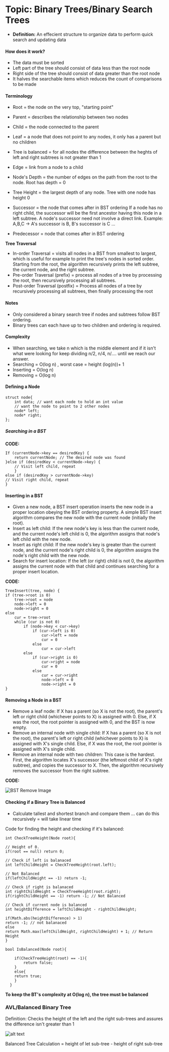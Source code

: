 # Topic: Binary Trees/Binary Search Trees

- **Definition:** An effecient structure to organize data to perform quick search and updating data

#### **How does it work?**
- The data must be sorted
- Left part of the tree should consist of data less than the root node
- Right side of the tree should consist of data greater than the root node
- It halves the searchable items which reduces the count of comparisons to be made

#### **Terminology**

- Root = the node on the very top, "starting point"
- Parent = describes the relationship between two nodes
- Child = the node connected to the parent
- Leaf = a node that does not point to any nodes, it only has a parent but no children
- Tree is balanced = for all nodes the difference between the heghts of left and right subtrees is not greater than 1
- Edge = link from a node to a child
- Node's Depth = the number of edges on the path from the root to the node. Root has depth = 0
- Tree Height = the largest depth of any node. Tree with one node has height 0

- Successor = the node that comes after in BST ordering
If a node has no right child, the successor will be the first ancestor having this node in a left subtree. A node's successor need not involve a direct link.
Example: A,B,C -> A's successor is B, B's successor is C ...
- Predecessor = node that comes after in BST ordering

**Tree Traversal**

- In-order Traversal = visits all nodes in a BST from smallest to largest, which is useful for example to print the tree's nodes in sorted order. Starting from the root, the algorithm recursively prints the left subtree, the current node, and the right subtree.
- Pre-order Traversal (prefix) = process all nodes of a tree by processing the root, then recursively processing all subtrees.
- Post-order Traversal (postfix) = Process all nodes of a tree by recursively processing all subtrees, then finally processing the root

#### **Notes**
- Only considered a binary search tree if nodes and subtrees follow BST ordering.
- Binary trees can each have up to two children and ordering is required.

#### **Complexity**

- When searching, we take n which is the middle element and if it isn't what were looking for keep dividing n/2, n/4, n/.... until we reach our answer.
- Searching = O(log n) , worst case = height (log(n))+ 1
- Inserting = O(log n)
- Removing = O(log n)

#### **Defining a Node**

    struct node{
        int data; // want each node to hold an int value
        // want the node to point to 2 other nodes
        node* left;
        node* right;
    };

##### **Searching in a BST**

**CODE:**

    If (currentNode->key == desiredKey) {
        return currentNode; // The desired node was found
    }else if (desiredKey < currentNode->key) {
        // Visit left child, repeat
        }
    else if (desiredKey > currentNode->key)
    // Visit right child, repeat
    }

#### **Inserting in a BST**
- Given a new node, a BST insert operation inserts the new node in a proper location obeying the BST ordering property. A simple BST insert algorithm compares the new node with the current node (initially the root).
- Insert as left child: If the new node's key is less than the current node, and the current node's left child is 0, the algorithm assigns that node's left child with the new node.
- Insert as right child: If the new node's key is greater than the current node, and the current node's right child is 0, the algorithm assigns the node's right child with the new node.
- Search for insert location: If the left (or right) child is not 0, the algorithm assigns the current node with that child and continues searching for a proper insert location.

**CODE:**

    TreeInsert(tree, node) {
    if (tree->root is 0)
        tree->root = node
        node->left = 0
        node->right = 0
    else
        cur = tree->root
        while (cur is not 0)
            if (node->key < cur->key)
                if (cur->left is 0)
                    cur->left = node
                    cur = 0
                else
                    cur = cur->left
            else
                if (cur->right is 0)
                    cur->right = node
                    cur = 0
                else
                    cur = cur->right
                    node->left = 0
                    node->right = 0
    }
    
#### **Removing a Node in a BST**

- Remove a leaf node: If X has a parent (so X is not the root), the parent's left or right child (whichever points to X) is assigned with 0. Else, if X was the root, the root pointer is assigned with 0, and the BST is now empty.
- Remove an internal node with single child: If X has a parent (so X is not the root), the parent's left or right child (whichever points to X) is assigned with X's single child. Else, if X was the root, the root pointer is assigned with X's single child.
- Remove an internal node with two children: This case is the hardest. First, the algorithm locates X's successor (the leftmost child of X's right subtree), and copies the successor to X. Then, the algorithm recursively removes the successor from the right subtree.

**CODE:**

![BST Remove Image](https://github.com/R-Ligier/C-Practice/blob/master/BSTRemove.png "BST Remove Image")
    
#### **Checking if a Binary Tree is Balanced**

- Calculate tallest and shortest branch and compare them ... can do this recursively = will take linear time

Code for finding the height and checking if it's balanced:

    int CheckTreeHeight(Node root){

	// Height of 0.
	if(root == null) return 0;
	
	// Check if left is balanaced
	int leftChildHeight = CheckTreeHeight(root.left);
	
	// Not Balanced
	if(leftChildHeight == -1) return -1; 

	// Check if right is balanaced
	int rightChildHeight = CheckTreeHeight(root.right);
	if(rightChildHeight == -1) return -1; // Not Balanced
	
	// Check if current node is balanced
	int heightDifference = leftChildHeight - rightChildHeight;
	
	if(Math.abs(heightDifference) > 1)
	return -1; // not balanaced
	else
	return Math.max(leftChildHeight, rightChildHeight) + 1; // Return Height
    }

    bool IsBalanced(Node root){

        if(CheckTreeHeight(root) == -1){
            return false;
        }
        else{
        return true;
  	    }
      }

**To keep the BT's complexity at O(log n), the tree must be balanced**

### AVL/Balanced Binary Tree

Definition: Checks the height of the left and the right sub-trees and assures the difference isn't greater than 1

![alt text](https://github.com/R-Ligier/C-Practice/blob/master/AVLTree.png "AVL Tree image")

Balanced Tree Calculation = height of let sub-tree - height of right sub-tree

